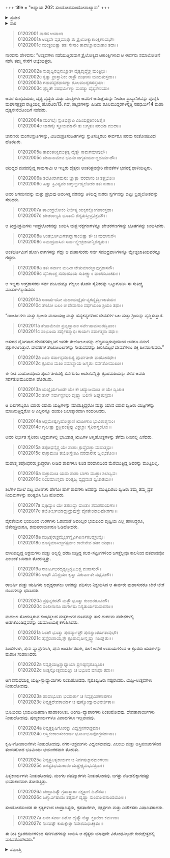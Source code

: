 +++
title = "ಅಧ್ಯಾಯ 202: ಸುಂದೋಪಸುಂದೋಪಾಖ್ಯಾನಃ"
+++

<details><summary>ಪ್ರವೇಶ</summary>


।।   ಓಂ ಓಂ ನಮೋ ನಾರಾಯಣಾಯ।।   ಶ್ರೀ ವೇದವ್ಯಾಸಾಯ ನಮಃ ।।

ಶ್ರೀ ಕೃಷ್ಣದ್ವೈಪಾಯನ ವೇದವ್ಯಾಸ ವಿರಚಿತ  

**ಶ್ರೀ ಮಹಾಭಾರತ**

**ಆದಿ ಪರ್ವ**

**ಅರ್ಜುನವನವಾಸ ಪರ್ವ**

**ಅಧ್ಯಾಯ 202**

</details>


<details><summary>ಸಾರ</summary>

ಸುಂದೋಪಸುಂದರು ತ್ರೈಲೋಕಗಳನ್ನೂ ಗೆದ್ದು, ತಪಸ್ಸು-ಅಗ್ನಿಕಾರ್ಯಗಳನ್ನು ನಿಲ್ಲಿಸಿದ್ದುದು (1-27).

</details>



> 01202001 ನಾರದ ಉವಾಚ।  
01202001a ಉತ್ಸವೇ ವೃತ್ತಮಾತ್ರೇ ತು ತ್ರೈಲೋಕ್ಯಾಕಾಂಕ್ಷಿಣಾವುಭೌ।  
01202001c ಮಂತ್ರಯಿತ್ವಾ ತತಃ ಸೇನಾಂ ತಾವಾಜ್ಞಾಪಯತಾಂ ತದಾ।।

ನಾರದನು ಹೇಳಿದನು: “ಉತ್ಸವಗಳು ನಡೆಯುತ್ತಿರುವಾಗ ತ್ರೈಲೋಕ್ಯದ ಆಕಾಂಕ್ಷಿಗಳಾದ ಆ ಈರ್ವರು ಸಮಾಲೋಚನೆ ನಡೆಸಿ ತಮ್ಮ ಸೇನೆಗೆ ಆಜ್ಞೆಯಿತ್ತರು.

> 01202002a ಸುಹೃದ್ಭಿರಭ್ಯನುಜ್ಞಾತೌ ದೈತ್ಯವೃದ್ಧೈಶ್ಚ ಮಂತ್ರಿಭಿಃ।  
01202002c ಕೃತ್ವಾ ಪ್ರಾಸ್ಥಾನಿಕಂ ರಾತ್ರೌ ಮಘಾಸು ಯಯತುಸ್ತದಾ।।   
01202003a ಗದಾಪಟ್ಟಿಶಧಾರಿಣ್ಯಾ ಶೂಲಮುದ್ಗರಹಸ್ತಯಾ।  
01202003c ಪ್ರಸ್ಥಿತೌ ಸಹಧರ್ಮಿಣ್ಯಾ ಮಹತ್ಯಾ ದೈತ್ಯಸೇನಯಾ।

ಅವರ ಸುಹೃದಯರು, ದೈತ್ಯ ವೃದ್ಧರು ಮತ್ತು ಮಂತ್ರಿಗಳು ಅವರಿಗೆ ಅನುಜ್ಞೆಯನ್ನು ನೀಡಲು ಪ್ರಾಸ್ಥಾನಿಕವನ್ನು ಪೂರೈಸಿ ಮಘಾನಕ್ಷತ್ರದ ರಾತ್ರಿಯಲ್ಲಿ ಹೊರಟರು13. ಗದೆ, ಪಟ್ಟಿಶಗಳನ್ನು ಹಿಡಿದು ಶೂಲಮುದ್ಗರಗಳನ್ನೆತ್ತಿ ಸಹಧರ್ಮಿ14 ಮಹಾ ದೈತ್ಯಸೇನೆಯೊಂದಿಗೆ ನಡೆದರು.

> 01202004a ಮಂಗಲೈಃ ಸ್ತುತಿಭಿಶ್ಚಾಪಿ ವಿಜಯಪ್ರತಿಸಂಹಿತೈಃ।  
01202004c ಚಾರಣೈಃ ಸ್ತೂಯಮಾನೌ ತು ಜಗ್ಮತುಃ ಪರಯಾ ಮುದಾ।।

ಚಾರಣರು ಮಂಗಲಸ್ತುತಿಗಳನ್ನು, ವಿಜಯಪ್ರತಿಸಂಹಿತಗಳನ್ನು ಸ್ತುತಿಸುತ್ತಿರಲು ಈರ್ವರೂ ಪರಮ ಸಂತೋಷದಿಂದ ಹೊರಟರು.

> 01202005a ತಾವಂತರಿಕ್ಷಮುತ್ಪತ್ಯ ದೈತ್ಯೌ ಕಾಮಗಮಾವುಭೌ।  
01202005c ದೇವಾನಾಮೇವ ಭವನಂ ಜಗ್ಮತುರ್ಯುದ್ಧದುರ್ಮದೌ।।

ಯುದ್ಧದ ಮದದಲ್ಲಿದ್ದ ಕಾಮಗಾಮಿ ಆ ಇಬ್ಬರು ದೈತ್ಯರು ಅಂತರಿಕ್ಷವನ್ನೇರಿ ದೇವತೆಗಳ ಭವನಕ್ಕೆ ಧಾಳಿಯಿಟ್ಟರು.

> 01202006a ತಯೋರಾಗಮನಂ ಜ್ಞಾತ್ವಾ ವರದಾನಂ ಚ ತತ್ಪ್ರಭೋಃ।  
01202006c ಹಿತ್ವಾ ತ್ರಿವಿಷ್ಟಪಂ ಜಗ್ಮುರ್ಬ್ರಹ್ಮಲೋಕಂ ತತಃ ಸುರಾಃ।।

ಅವರ ಆಗಮನವನ್ನು ಮತ್ತು ಪ್ರಭುವು ಅವರಿಗಿತ್ತ ವರವನ್ನು ತಿಳಿದಿದ್ದ ಸುರರು ಸ್ವರ್ಗವನ್ನು ಬಿಟ್ಟು ಬ್ರಹ್ಮಲೋಕವನ್ನು ಸೇರಿದರು.

> 01202007a ತಾವಿಂದ್ರಲೋಕಂ ನಿರ್ಜಿತ್ಯ ಯಕ್ಷರಕ್ಷೋಗಣಾಂಸ್ತಥಾ।   
01202007c ಖೇಚರಾಣ್ಯಪಿ ಭೂತಾನಿ ಜಿಗ್ಯತುಸ್ತೀವ್ರವಿಕ್ರಮೌ।।

ಆ ತೀವ್ರವಿಕ್ರಮಿಗಳು ಇಂದ್ರಲೋಕವನ್ನು ಜಯಿಸಿ ಯಕ್ಷ-ರಕ್ಷಗಣಗಳನ್ನೂ ಖೇಚರಗಣಗಳನ್ನು ಭೂತಗಳನ್ನು ಜಯಿಸಿದರು.

> 01202008a ಅಂತರ್ಭೂಮಿಗತಾನ್ನಾಗಾಂಜಿತ್ವಾ ತೌ ಚ ಮಹಾಸುರೌ।  
01202008c ಸಮುದ್ರವಾಸಿನಃ ಸರ್ವಾನ್ಮ್ಲೇಚ್ಛಜಾತೀನ್ವಿಜಿಗ್ಯತುಃ।।

ಅಂತರ್ಭೂಮಿಗೆ ಹೋಗಿ ನಾಗಗಳನ್ನು ಗೆದ್ದು ಆ ಮಹಾಸುರರು ಸರ್ವ ಸಮುದ್ರವಾಸಿಗಳನ್ನೂ ಮ್ಲೇಚ್ಛಜಾತಿಯವರನ್ನೂ ಗೆದ್ದರು.

> 01202009a ತತಃ ಸರ್ವಾಂ ಮಹೀಂ ಜೇತುಮಾರಬ್ಧಾವುಗ್ರಶಾಸನೌ।  
01202009c ಸೈನಿಕಾಂಶ್ಚ ಸಮಾಹೂಯ ಸುತೀಕ್ಷ್ಣಾಂ ವಾಚಮೂಚತುಃ।।

ಆ ಇಬ್ಬರು ಉಗ್ರಶಾಸಕರು ಸರ್ವ ಮಹಿಯನ್ನೂ ಗೆಲ್ಲಲು ತೊಡಗಿ ಸೈನಿಕರನ್ನು ಒಟ್ಟುಗೂಡಿಸಿ ಈ ಸುತೀಕ್ಷ್ಣ ಮಾತುಗಳನ್ನಾಡಿದರು:

> 01202010a ರಾಜರ್ಷಯೋ ಮಹಾಯಜ್ಞೈರ್ಹವ್ಯಕವ್ಯೈರ್ದ್ವಿಜಾತಯಃ।   
01202010c ತೇಜೋ ಬಲಂ ಚ ದೇವಾನಾಂ ವರ್ಧಯಂತಿ ಶ್ರಿಯಂ ತಥಾ।।

“ರಾಜರ್ಷಿಗಳು ಮತ್ತು ದ್ವಿಜರು ಮಹಾಯಜ್ಞ ಮತ್ತು ಹವ್ಯಕವ್ಯಗಳಿಂದ ದೇವತೆಗಳ ಬಲ ಮತ್ತು ಶ್ರಿಯನ್ನು ವೃದ್ಧಿಸುತ್ತಾರೆ.

> 01202011a ತೇಷಾಮೇವಂ ಪ್ರವೃದ್ಧಾನಾಂ ಸರ್ವೇಷಾಮಸುರದ್ವಿಷಾಂ।  
01202011c ಸಂಭೂಯ ಸರ್ವೈರಸ್ಮಾಭಿಃ ಕಾರ್ಯಃ ಸರ್ವಾತ್ಮನಾ ವಧಃ।।

ಅಸುರರ ವೈರಿಗಳಾದ ದೇವತೆಗಳೆಲ್ಲರಿಗೆ ಇವರೇ ತೇಜೋಬಲವನ್ನು ಹೆಚ್ಚಿಸುತ್ತಿರುವುದರಿಂದ ಅವರೂ ನಮಗೆ ಶತ್ರುಗಳಾಗುತ್ತಾರೆ. ದೇವತೆಗಳ ತೇಜೋಬಲಗಳನ್ನು ನೀಡುವವರನ್ನು ತೀರಿಸಿಬಿಟ್ಟರೆ ದೇವತೆಗಳೂ ಶಕ್ತಿ ಹೀನರಾಗುವರು.”

> 01202012a ಏವಂ ಸರ್ವಾನ್ಸಮಾದಿಶ್ಯ ಪೂರ್ವತೀರೇ ಮಹೋದಧೇಃ।  
01202012c ಕ್ರೂರಾಂ ಮತಿಂ ಸಮಾಸ್ಥಾಯ ಜಗ್ಮತುಃ ಸರ್ವತೋಮುಖಂ।।

ಈ ರೀತಿ ಮಹೋದಧಿಯ ಪೂರ್ವತೀರದಲ್ಲಿ ಸರ್ವರಿಗೂ ಆದೇಶವನ್ನಿತ್ತು ಕ್ರೂರಮತಿಯನ್ನು ತಳೆದ ಅವರು ಸರ್ವತೋಮುಖವಾಗಿ ಹೊರಟರು.

> 01202013a ಯಜ್ಞೈರ್ಯಜಂತೇ ಯೇ ಕೇ ಚಿದ್ಯಾಜಯಂತಿ ಚ ಯೇ ದ್ವಿಜಾಃ।  
01202013c ತಾನ್ ಸರ್ವಾನ್ಪ್ರಸಭಂ ದೃಷ್ಟ್ವಾ ಬಲಿನೌ ಜಘ್ನತುಸ್ತದಾ।

ಆ ಬಲಿಗಳಿಬ್ಬರೂ ಯಾರು ಯಾರು ಯಜ್ಞಗಳನ್ನು ಮಾಡುತ್ತಿದ್ದರೋ ಮತ್ತು ಯಾವ ಯಾವ ದ್ವಿಜರು ಯಜ್ಞಗಳನ್ನು ಮಾಡಿಸುತ್ತಿದ್ದರೋ ಆ ಎಲ್ಲರನ್ನೂ ಹುಡುಕಿ ಬಲಾತ್ಕಾರವಾಗಿ ಸಂಹರಿಸಿದರು.

> 01202014a ಆಶ್ರಮೇಷ್ವಗ್ನಿಹೋತ್ರಾಣಿ ಋಷೀಣಾಂ ಭಾವಿತಾತ್ಮನಾಂ।  
01202014c ಗೃಹೀತ್ವಾ ಪ್ರಕ್ಷಿಪಂತ್ಯಪ್ಸು ವಿಶ್ರಬ್ಧಾಃ ಸೈನಿಕಾಸ್ತಯೋಃ।।

ಅವರ ನಿರ್ಭೀತ ಸೈನಿಕರು ಆಶ್ರಮಗಳಲ್ಲಿ ಭಾವಿತಾತ್ಮ ಋಷಿಗಳ ಅಗ್ನಿಹೋತ್ರಗಳನ್ನು ತೆಗೆದು ನೀರಿನಲ್ಲಿ ಎಸೆದರು.

> 01202015a ತಪೋಧನೈಶ್ಚ ಯೇ ಶಾಪಾಃ ಕ್ರುದ್ಧೈರುಕ್ತಾ ಮಹಾತ್ಮಭಿಃ।   
01202015c ನಾಕ್ರಾಮಂತಿ ತಯೋಸ್ತೇಽಪಿ ವರದಾನೇನ ಜೃಂಭತೋಃ।।

ಮಹಾತ್ಮ ತಪೋಧನರು ಕ್ರುದ್ಧರಾಗಿ ನೀಡಿದ ಶಾಪಗಳೂ ಕೂಡ ವರದಾನದಿಂದ ಮೆರೆಯುತ್ತಿದ್ದ ಅವರನ್ನು ಮುಟ್ಟಲಿಲ್ಲ.

> 01202016a ನಾಕ್ರಾಮಂತಿ ಯದಾ ಶಾಪಾ ಬಾಣಾ ಮುಕ್ತಾಃ ಶಿಲಾಸ್ವಿವ।  
01202016c ನಿಯಮಾಂಸ್ತದಾ ಪರಿತ್ಯಜ್ಯ ವ್ಯದ್ರವಂತ ದ್ವಿಜಾತಯಃ।।

ಶಿಲೆಗಳ ಮೇಲೆ ಬಿಟ್ಟ ಬಾಣಗಳು ಹೇಗೋ ಹಾಗೆ ಶಾಪಗಳು ಅವರನ್ನು ಮುಟ್ಟದಿರಲು ದ್ವಿಜರು ತಮ್ಮ ತಮ್ಮ ವ್ರತ ನಿಯಮಗಳನ್ನು ಪರಿತ್ಯಜಿಸಿ ಓಡಿ ಹೋದರು.

> 01202017a ಪೃಥಿವ್ಯಾಂ ಯೇ ತಪಃಸಿದ್ಧಾ ದಾಂತಾಃ ಶಮಪರಾಯಣಾಃ।  
01202017c ತಯೋರ್ಭಯಾದ್ದುದ್ರುವುಸ್ತೇ ವೈನತೇಯಾದಿವೋರಗಾಃ।।

ವೈನತೇಯನ ಭಯದಿಂದ ಉರಗಗಳು ಓಡುವಂತೆ ಅವರಿಬ್ಬರ ಭಯದಿಂದ ಪೃಥ್ವಿಯ ಎಲ್ಲ ತಪಃಸಿದ್ಧರೂ, ಜಿತೇಂದ್ರಿಯರೂ, ಶಮಪರಾಯಣರೂ ಓಡಿಹೋದರು.

> 01202018a ಮಥಿತೈರಾಶ್ರಮೈರ್ಭಗ್ನೈರ್ವಿಕೀರ್ಣಕಲಶಸ್ರುವೈಃ।   
01202018c ಶೂನ್ಯಮಾಸೀಜ್ಜಗತ್ಸರ್ವಂ ಕಾಲೇನೇವ ಹತಂ ಯಥಾ।।

ಹಾಳುಬಿದ್ದಿದ್ದ ಆಶ್ರಮಗಳು ಮತ್ತು ಅಲ್ಲಲ್ಲಿ ಹರಡಿ ಬಿದ್ದಿದ್ದ ಕಲಶ-ಸಟ್ಟುಗಗಳಿಂದ ಜಗತ್ತೆಲ್ಲವೂ ಕಾಲನಿಂದ ಹತವಾದವೋ ಎಂಬಂತೆ ಬರಿದಾಗಿ ತೋರುತ್ತಿತ್ತು.

> 01202019a ರಾಜರ್ಷಿಭಿರದೃಶ್ಯದ್ಭಿರೃಷಿಭಿಶ್ಚ ಮಹಾಸುರೌ।  
01202019c ಉಭೌ ವಿನಿಶ್ಚಯಂ ಕೃತ್ವಾ ವಿಕುರ್ವಾತೇ ವಧೈಷಿಣೌ।।

ರಾಜರ್ಷಿ ಮತ್ತು ಋಷಿಗಳು ಅದೃಶ್ಯರಾಗಲು ಅವರನ್ನು ವಧಿಸಲು ನಿಶ್ಚಯಿಸಿದ ಆ ಈರ್ವರು ಮಹಾಸುರರೂ ಬೇರೆ ಬೇರೆ ರೂಪಗಳನ್ನು ಧರಿಸಿದರು.

> 01202020a ಪ್ರಭಿನ್ನಕರಟೌ ಮತ್ತೌ ಭೂತ್ವಾ ಕುಂಜರರೂಪಿಣೌ।  
01202020c ಸಂಲೀನಾನಪಿ ದುರ್ಗೇಷು ನಿನ್ಯತುರ್ಯಮಸಾದನಂ।।

ಮದಜಲ ಸೋರುತ್ತಿರುವ ಕುಂಭಸ್ಥಲದ ಮತ್ತಗಜಗಳ ರೂಪವನ್ನು ತಾಳಿ ದುರ್ಗಮ ಪದೇಶಗಳಲ್ಲಿ ಅಡಗಿಕೊಂಡಿದ್ದವರನ್ನು ಯಮಾಲಯಕ್ಕೆ ಕಳುಹಿಸಿದರು.

> 01202021a ಸಿಂಹೌ ಭೂತ್ವಾ ಪುನರ್ವ್ಯಾಘ್ರೌ ಪುನಶ್ಚಾಂತರ್ಹಿತಾವುಭೌ।  
01202021c ತೈಸ್ತೈರುಪಾಯೈಸ್ತೌ ಕ್ರೂರಾವೃಷೀನ್ದೃಷ್ಟ್ವಾ ನಿಜಘ್ನತುಃ।।

ಸಿಂಹಗಳಾಗಿ, ಪುನಃ ವ್ಯಾಘ್ರಗಳಾಗಿ, ಪುನಃ ಅಂತರ್ಹಿತರಾಗಿ, ಹೀಗೆ ಅನೇಕ ಉಪಾಯಗಳಿಂದ ಆ ಕ್ರೂರರು ಋಷಿಗಳನ್ನು ಹುಡುಕಿ ಸಂಹರಿಸಿದರು.

> 01202022a ನಿವೃತ್ತಯಜ್ಞಸ್ವಾಧ್ಯಾಯಾ ಪ್ರಣಷ್ಟನೃಪತಿದ್ವಿಜಾ।   
01202022c ಉತ್ಸನ್ನೋತ್ಸವಯಜ್ಞಾ ಚ ಬಭೂವ ವಸುಧಾ ತದಾ।।

ಆಗ ವಸುಧೆಯಲ್ಲಿ ಯಜ್ಞ-ಸ್ವಾಧ್ಯಾಯಗಳು ನಿಂತುಹೋದವು. ನೃಪತಿದ್ವಿಜರು ನಷ್ಟರಾದರು. ಯಜ್ಞ-ಉತ್ಸವಗಳು ನಿಂತುಹೋದವು.

> 01202023a ಹಾಹಾಭೂತಾ ಭಯಾರ್ತಾ ಚ ನಿವೃತ್ತವಿಪಣಾಪಣಾ।  
01202023c ನಿವೃತ್ತದೇವಕಾರ್ಯಾ ಚ ಪುಣ್ಯೋದ್ವಾಹವಿವರ್ಜಿತಾ।।

ಭೂಮಿಯು ಭಯಪೀಡಿತವಾಗಿ ಹಾಹಾಕರಿಸಿತು. ಅಂಗಡಿ-ವ್ಯಾಪಾರಗಳು ನಿಂತುಹೋದವು. ದೇವತಾಕಾರ್ಯಗಳು ನಿಂತುಹೋದವು. ಪುಣ್ಯಕಾರ್ಯಗಳೂ ವಿವಾಹಗಳೂ ಇಲ್ಲವಾದವು.

> 01202024a ನಿವೃತ್ತಕೃಷಿಗೋರಕ್ಷಾ ವಿಧ್ವಸ್ತನಗರಾಶ್ರಮಾ।  
01202024c ಅಸ್ಥಿಕಂಕಾಲಸಂಕೀರ್ಣಾ ಭೂರ್ಬಭೂವೋಗ್ರದರ್ಶನಾ।।

ಕೃಷಿ-ಗೋಪಾಲನೆಗಳು ನಿಂತುಹೋದವು. ನಗರ-ಆಶ್ರಮಗಳು ವಿಧ್ವಂಸವಾದವು. ಎಲುಬು ಮತ್ತು ಅಸ್ತಿಪಂಜರಗಳಿಂದ ತುಂಬಿಹೋದ ಭೂಮಿಯು ಭಯಂಕರವಾಗಿ ತೋರಿತು.

> 01202025a ನಿವೃತ್ತಪಿತೃಕಾರ್ಯಂ ಚ ನಿರ್ವಷಟ್ಕಾರಮಂಗಲಂ।  
01202025c ಜಗತ್ಪ್ರತಿಭಯಾಕಾರಂ ದುಷ್ಪ್ರೇಕ್ಷ್ಯಮಭವತ್ತದಾ।।

ಪಿತೃಕಾರ್ಯಗಳು ನಿಂತುಹೋದವು. ಮಂಗಲ ವಷಟ್ಕಾರಗಳು ನಿಂತುಹೋದವು. ಜಗತ್ತು ನೋಡಲಿಕ್ಕಾಗದಷ್ಟು ಭಯಾಕಾರವಾಗಿ ತೋರುತ್ತಿತ್ತು.

> 01202026a ಚಂದ್ರಾದಿತ್ಯೌ ಗ್ರಹಾಸ್ತಾರಾ ನಕ್ಷತ್ರಾಣಿ ದಿವೌಕಸಃ।  
01202026c ಜಗ್ಮುರ್ವಿಷಾದಂ ತತ್ಕರ್ಮ ದೃಷ್ಟ್ವಾ ಸುಂದೋಪಸುಂದಯೋಃ।।

ಸುಂದೋಪಸುಂದರ ಈ ಕೃತ್ಯಗಳಿಂದ ಚಂದ್ರಾದಿತ್ಯರು, ಗ್ರಹತಾರೆಗಳು, ನಕ್ಷತ್ರಗಳು ಮತ್ತು ದಿವೌಕಸರು ವಿಷಾದಿತರಾದರು.

> 01202027a ಏವಂ ಸರ್ವಾ ದಿಶೋ ದೈತ್ಯೌ ಜಿತ್ವಾ ಕ್ರೂರೇಣ ಕರ್ಮಣಾ।  
01202027c ನಿಃಸಪತ್ನೌ ಕುರುಕ್ಷೇತ್ರೇ ನಿವೇಶಮಭಿಚಕ್ರತುಃ।।

ಈ ರೀತಿ ಕ್ರೂರಕರ್ಮಗಳಿಂದ ಸರ್ವದಿಶಗಳನ್ನು ಜಯಿಸಿ ಆ ದೈತ್ಯರು ಯಾವುದೇ ವಿರೋಧವಿಲ್ಲದೇ ಕುರುಕ್ಷೇತ್ರದಲ್ಲಿ ವಾಸಿಸತೊಡಗಿದರು.”

<details><summary>ಸಮಾಪ್ತಿ</summary>


ಇತಿ ಶ್ರೀಮಹಾಭಾರತೇ ಆದಿಪರ್ವಣಿ ಅರ್ಜುನವನವಾಸಪರ್ವಣಿ ಸುಂದೋಪಸುಂದೋಪಾಖ್ಯಾನೇ ದ್ವ್ಯಧಿಕದ್ವಿಶತತಮೋಽಧ್ಯಾಯಃ।।  
ಇದು ಶ್ರೀಮಹಾಭಾರತದ ಆದಿಪರ್ವದಲ್ಲಿ ಅರ್ಜುನವನವಾಸಪರ್ವದಲ್ಲಿ ಸುಂದೋಪಸುಂದೋಪಾಖ್ಯಾನದಲ್ಲಿ ಇನ್ನೂರ ಎರಡನೆಯ ಅಧ್ಯಾಯವು.



</details>


